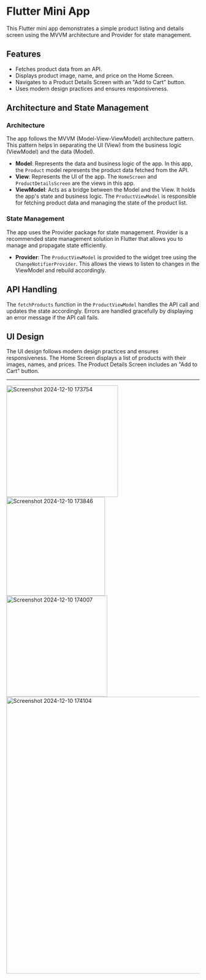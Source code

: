 # Flutter Mini App

This Flutter mini app demonstrates a simple product listing and details screen using the MVVM architecture and Provider for state management.

## Features

- Fetches product data from an API.
- Displays product image, name, and price on the Home Screen.
- Navigates to a Product Details Screen with an "Add to Cart" button.
- Uses modern design practices and ensures responsiveness.

## Architecture and State Management

### Architecture

The app follows the MVVM (Model-View-ViewModel) architecture pattern. This pattern helps in separating the UI (View) from the business logic (ViewModel) and the data (Model). 

- **Model**: Represents the data and business logic of the app. In this app, the `Product` model represents the product data fetched from the API.
- **View**: Represents the UI of the app. The `HomeScreen` and `ProductDetailsScreen` are the views in this app.
- **ViewModel**: Acts as a bridge between the Model and the View. It holds the app's state and business logic. The `ProductViewModel` is responsible for fetching product data and managing the state of the product list.

### State Management

The app uses the Provider package for state management. Provider is a recommended state management solution in Flutter that allows you to manage and propagate state efficiently.

- **Provider**: The `ProductViewModel` is provided to the widget tree using the `ChangeNotifierProvider`. This allows the views to listen to changes in the ViewModel and rebuild accordingly.

## API Handling

The `fetchProducts` function in the `ProductViewModel` handles the API call and updates the state accordingly. Errors are handled gracefully by displaying an error message if the API call fails.

## UI Design

The UI design follows modern design practices and ensures responsiveness. The Home Screen displays a list of products with their images, names, and prices. The Product Details Screen includes an "Add to Cart" button.
****

<img width="291" alt="Screenshot 2024-12-10 173754" src="https://github.com/user-attachments/assets/7249c2cf-7512-4e5b-9229-072cd2fd65ab">
<img width="257" alt="Screenshot 2024-12-10 173846" src="https://github.com/user-attachments/assets/e8b7e04e-3b88-4d00-84c3-38aa9e908f9c">
<img width="263" alt="Screenshot 2024-12-10 174007" src="https://github.com/user-attachments/assets/00107177-b853-409b-b6c1-e9e74e7b8f29">
<img width="721" alt="Screenshot 2024-12-10 174104" src="https://github.com/user-attachments/assets/86f87374-9df9-428b-b024-baa08666aa66">
